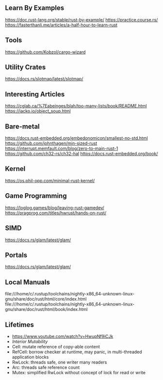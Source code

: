 ## Learn By Examples
https://doc.rust-lang.org/stable/rust-by-example/
https://practice.course.rs/
https://fasterthanli.me/articles/a-half-hour-to-learn-rust

## Tools
https://github.com/Kobzol/cargo-wizard

## Utility Crates
https://docs.rs/slotmap/latest/slotmap/

## Interesting Articles
https://cglab.ca/%7Eabeinges/blah/too-many-lists/book/README.html
https://jacko.io/object_soup.html

## Bare-metal
https://docs.rust-embedded.org/embedonomicon/smallest-no-std.html
https://github.com/johnthagen/min-sized-rust
https://interrupt.memfault.com/blog/zero-to-main-rust-1
https://github.com/ch32-rs/ch32-hal
https://docs.rust-embedded.org/book/

## Kernel
https://os.phil-opp.com/minimal-rust-kernel/

## Game Programming
https://loglog.games/blog/leaving-rust-gamedev/ 
https://pragprog.com/titles/hwrust/hands-on-rust/

## SIMD
https://docs.rs/glam/latest/glam/

## Portals
https://docs.rs/glam/latest/glam/

## Local Manuals
 file:///home/c/.rustup/toolchains/nightly-x86_64-unknown-linux-gnu/share/doc/rust/html/core/index.html
 file:///home/c/.rustup/toolchains/nightly-x86_64-unknown-linux-gnu/share/doc/rust/html/book/index.html

## Lifetimes
* https://www.youtube.com/watch?v=HwupNf9iCJk
* *Interior Mutability*
* Cell: mutate reference of copy-able content
* RefCell: borrow checker at runtime, may panic, in multi-threaded application blocks
* RwLock: threads safe, one writer many readers
* Arc: threads safe reference count
* Mutex: simplified RwLock without concept of lock for read or write
